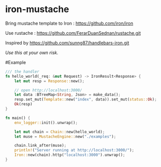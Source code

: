 # iron-mustache
Bring mustache template to Iron : https://github.com/iron/iron

Use rustache : https://github.com/FerarDuanSednan/rustache.git

Inspired by https://github.com/sunng87/handlebars-iron.git

*Use this at your own risk.*

#Example
```rust
/// the handler
fn hello_world(_req: &mut Request) -> IronResult<Response> {
    let mut resp = Response::new();

    // open http://localhost:3000/
    let data :BTreeMap<String, Json> = make_data();
    resp.set_mut(Template::new("index", data)).set_mut(status::Ok);
    Ok(resp)
}

fn main() {
    env_logger::init().unwrap();

    let mut chain = Chain::new(hello_world);
    let muse = MustacheEngine::new("./examples");

    chain.link_after(muse);
    println!("Server running at http://localhost:3000/");
    Iron::new(chain).http("localhost:3000").unwrap();
}
```
